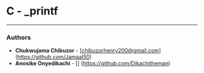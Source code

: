 # C - _printf

---

### Authors
* **Chukwujama Chibuzor** - [chibuzorhenry200@gmail.com]
(https://github.com/Jamaal50)
* **Anosike Onyedikachi** - []
(https://github.com/Dikachitheman)
